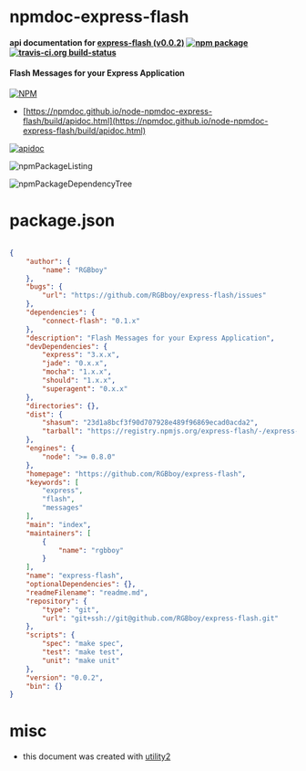 # npmdoc-express-flash

#### api documentation for  [express-flash (v0.0.2)](https://github.com/RGBboy/express-flash)  [![npm package](https://img.shields.io/npm/v/npmdoc-express-flash.svg?style=flat-square)](https://www.npmjs.org/package/npmdoc-express-flash) [![travis-ci.org build-status](https://api.travis-ci.org/npmdoc/node-npmdoc-express-flash.svg)](https://travis-ci.org/npmdoc/node-npmdoc-express-flash)

#### Flash Messages for your Express Application

[![NPM](https://nodei.co/npm/express-flash.png?downloads=true&downloadRank=true&stars=true)](https://www.npmjs.com/package/express-flash)

- [https://npmdoc.github.io/node-npmdoc-express-flash/build/apidoc.html](https://npmdoc.github.io/node-npmdoc-express-flash/build/apidoc.html)

[![apidoc](https://npmdoc.github.io/node-npmdoc-express-flash/build/screenCapture.buildCi.browser.%252Ftmp%252Fbuild%252Fapidoc.html.png)](https://npmdoc.github.io/node-npmdoc-express-flash/build/apidoc.html)

![npmPackageListing](https://npmdoc.github.io/node-npmdoc-express-flash/build/screenCapture.npmPackageListing.svg)

![npmPackageDependencyTree](https://npmdoc.github.io/node-npmdoc-express-flash/build/screenCapture.npmPackageDependencyTree.svg)



# package.json

```json

{
    "author": {
        "name": "RGBboy"
    },
    "bugs": {
        "url": "https://github.com/RGBboy/express-flash/issues"
    },
    "dependencies": {
        "connect-flash": "0.1.x"
    },
    "description": "Flash Messages for your Express Application",
    "devDependencies": {
        "express": "3.x.x",
        "jade": "0.x.x",
        "mocha": "1.x.x",
        "should": "1.x.x",
        "superagent": "0.x.x"
    },
    "directories": {},
    "dist": {
        "shasum": "23d1a8bcf3f90d707928e489f96869ecad0acda2",
        "tarball": "https://registry.npmjs.org/express-flash/-/express-flash-0.0.2.tgz"
    },
    "engines": {
        "node": ">= 0.8.0"
    },
    "homepage": "https://github.com/RGBboy/express-flash",
    "keywords": [
        "express",
        "flash",
        "messages"
    ],
    "main": "index",
    "maintainers": [
        {
            "name": "rgbboy"
        }
    ],
    "name": "express-flash",
    "optionalDependencies": {},
    "readmeFilename": "readme.md",
    "repository": {
        "type": "git",
        "url": "git+ssh://git@github.com/RGBboy/express-flash.git"
    },
    "scripts": {
        "spec": "make spec",
        "test": "make test",
        "unit": "make unit"
    },
    "version": "0.0.2",
    "bin": {}
}
```



# misc
- this document was created with [utility2](https://github.com/kaizhu256/node-utility2)
